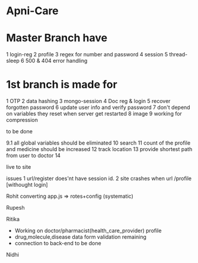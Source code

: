 # Apni-Care

# Master Branch have
1 login-reg
2 profile
3 regex for number and password
4 session
5 thread-sleep
6 500 & 404 error handling

# 1st branch is made for
1 OTP
2 data hashing
3 mongo-session
4 Doc reg & login
5 recover forgotten password
6 update user info and verify password
7 don't depend on variables they reset when server get restarted
8 image
9 working for compression

to be done

9.1 all global variables should be eliminated
10 search
11 count of the profile and medicine should be increased
12 track location
13 provide shortest path from user to doctor
14




live to site

issues
1 url/register does'nt have session id.
2 site crashes when url /profile [withought login]

Rohit
converting app.js => rotes+config (systematic)

















Rupesh


















Ritika
- Working on doctor/pharmacist(health_care_provider) profile
- drug,molecule,disease data form validation remaining
- connection to back-end to be done















Nidhi























